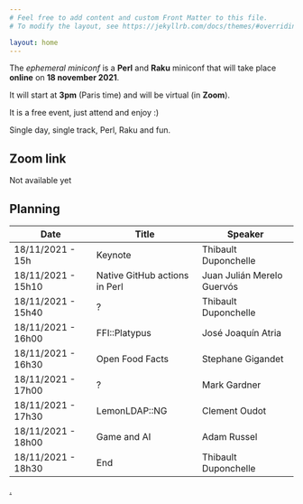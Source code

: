 ```yaml
---
# Feel free to add content and custom Front Matter to this file.
# To modify the layout, see https://jekyllrb.com/docs/themes/#overriding-theme-defaults

layout: home
---
```


The *ephemeral miniconf* is a **Perl** and **Raku** miniconf that will take place **online** on **18 november 2021**.

It will start at **3pm** (Paris time) and will be virtual (in **Zoom**).

It is a free event, just attend and enjoy :)

Single day, single track, Perl, Raku and fun.

## Zoom link

Not available yet

## Planning

| Date                | Title                         | Speaker                    |
|---------------------|-------------------------------|----------------------------|
| 18/11/2021 - 15h    | Keynote                       | Thibault Duponchelle       |
| 18/11/2021 - 15h10  | Native GitHub actions in Perl | Juan Julián Merelo Guervós |
| 18/11/2021 - 15h40  | ?                             | Thibault Duponchelle       |
| 18/11/2021 - 16h00  | FFI::Platypus                 | José Joaquín Atria         |
| 18/11/2021 - 16h30  | Open Food Facts               | Stephane Gigandet          |
| 18/11/2021 - 17h00  | ?                             | Mark Gardner               |
| 18/11/2021 - 17h30  | LemonLDAP::NG                 | Clement Oudot              |
| 18/11/2021 - 18h00  | Game and AI                   | Adam Russel                |
| 18/11/2021 - 18h30  | End                           | Thibault Duponchelle       |

[.](https://github.com/thibaultduponchelle/the-ephemeral-miniconf/)
